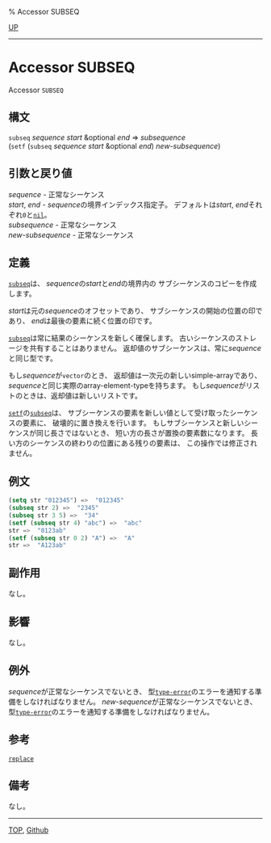 % Accessor SUBSEQ

[UP](17.3.html)  

---

# Accessor **SUBSEQ**


Accessor `SUBSEQ`


## 構文

`subseq` *sequence* *start* &optional *end* => *subsequence*  
(`setf` (`subseq` *sequence* *start* &optional *end*) *new-subsequence*)


## 引数と戻り値

*sequence* - 正常なシーケンス  
*start*, *end* - *sequence*の境界インデックス指定子。
デフォルトは*start*, *end*それぞれ`0`と[`nil`](5.3.nil-variable.html)。  
*subsequence* - 正常なシーケンス  
*new-subsequence* - 正常なシーケンス


## 定義

[`subseq`](17.3.subseq.html)は、
*sequence*の*start*と*end*の境界内の
サブシーケンスのコピーを作成します。

*start*は元の*sequence*のオフセットであり、
サブシーケンスの開始の位置の印であり、
*end*は最後の要素に続く位置の印です。

[`subseq`](17.3.subseq.html)は常に結果のシーケンスを新しく確保します。
古いシーケンスのストレージを共有することはありません。
返却値のサブシーケンスは、常に*sequence*と同じ型です。

もし*sequence*が`vector`のとき、
返却値は一次元の新しいsimple-arrayであり、
*sequence*と同じ実際のarray-element-typeを持ちます。
もし*sequence*がリストのときは、返却値は新しいリストです。

[`setf`](5.3.setf.html)の[`subseq`](17.3.subseq.html)は、
サブシーケンスの要素を新しい値として受け取ったシーケンスの要素に、
破壊的に置き換えを行います。
もしサブシーケンスと新しいシーケンスが同じ長さではないとき、
短い方の長さが置換の要素数になります。
長い方のシーケンスの終わりの位置にある残りの要素は、
この操作では修正されません。


## 例文

```lisp
(setq str "012345") =>  "012345"
(subseq str 2) =>  "2345"
(subseq str 3 5) =>  "34"
(setf (subseq str 4) "abc") =>  "abc"
str =>  "0123ab"
(setf (subseq str 0 2) "A") =>  "A"
str =>  "A123ab"
```


## 副作用

なし。


## 影響

なし。


## 例外

*sequence*が正常なシーケンスでないとき、
型[`type-error`](4.4.type-error.html)のエラーを通知する準備をしなければなりません。
*new-sequence*が正常なシーケンスでないとき、
型[`type-error`](4.4.type-error.html)のエラーを通知する準備をしなければなりません。


## 参考

[`replace`](17.3.replace.html)


## 備考

なし。


---
[TOP](index.html),  [Github](https://github.com/nptcl/npt-japanese)

